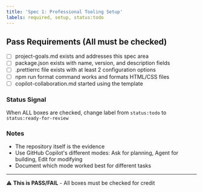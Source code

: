 ```yaml
---
title: 'Spec 1: Professional Tooling Setup'
labels: required, setup, status:todo
---
```


## Pass Requirements (All must be checked)

- [ ] project-goals.md exists and addresses this spec area
- [ ] package.json exists with name, version, and description fields
- [ ] .prettierrc file exists with at least 2 configuration options
- [ ] npm run format command works and formats HTML/CSS files
- [ ] copilot-collaboration.md started using the template

### Status Signal

When ALL boxes are checked, change label from `status:todo` to `status:ready-for-review`

### Notes

- The repository itself is the evidence
- Use GitHub Copilot's different modes: Ask for planning, Agent for building, Edit for modifying
- Document which mode worked best for different tasks

---

⚠️ **This is PASS/FAIL** - All boxes must be checked for credit
